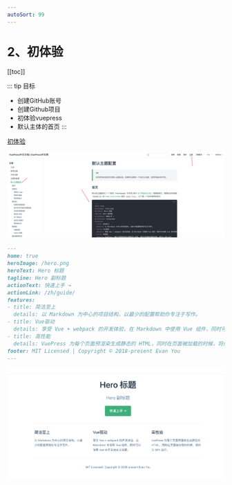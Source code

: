 ```yaml
---
autoSort: 99
---
```


# 2、初体验
[[toc]]

::: tip 目标
- 创建GitHub账号
- 创建Github项目
- 初体验vuepress
- 默认主体的首页
:::


[初体验](https://www.vuepress.cn/theme/default-theme-config.html#%E9%A6%96%E9%A1%B5)

![image-20231123091550724](./images/image-20231123091550724.png)



```markdown
---
home: true
heroImage: /hero.png
heroText: Hero 标题
tagline: Hero 副标题
actionText: 快速上手 →
actionLink: /zh/guide/
features:
- title: 简洁至上
  details: 以 Markdown 为中心的项目结构，以最少的配置帮助你专注于写作。
- title: Vue驱动
  details: 享受 Vue + webpack 的开发体验，在 Markdown 中使用 Vue 组件，同时可以使用 Vue 来开发自定义主题。
- title: 高性能
  details: VuePress 为每个页面预渲染生成静态的 HTML，同时在页面被加载的时候，将作为 SPA 运行。
footer: MIT Licensed | Copyright © 2018-present Evan You
---
```



![image-20231123092146909](./images/image-20231123092146909.png)









